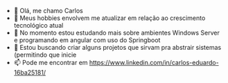 - 👋 Olá, me chamo Carlos
- 👀 Meus hobbies envolvem me atualizar em relação ao crescimento tecnológico atual
- 🌱 No momento estou estudando mais sobre ambientes Windows Server e programando em angular com uso do Springboot
- 💞️ Estou buscando criar alguns projetos que sirvam pra abstrair sistemas (permitindo que inicie
- 📫 Pode me encontrar em https://www.linkedin.com/in/carlos-eduardo-16ba25181/

<!---
carlossfb/carlossfb is a ✨ special ✨ repository because its `README.md` (this file) appears on your GitHub profile.
You can click the Preview link to take a look at your changes.
--->
